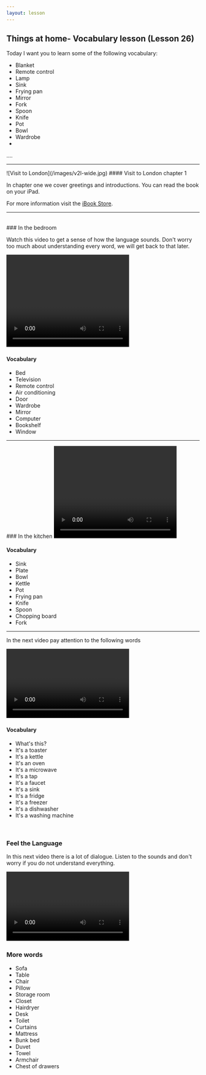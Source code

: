 ```yaml
---
layout: lesson
---
```

## Things at home- Vocabulary lesson (Lesson 26)


Today I want you to learn some of the following vocabulary:

* Blanket 
* Remote control
* Lamp
* Sink 
* Frying pan
* Mirror
* Fork 
* Spoon 
* Knife
* Pot
* Bowl
* Wardrobe
* 

….

<hr>
![Visit to London](/images/v2l-wide.jpg)
#### Visit to London chapter 1

In chapter one we cover greetings and introductions. 
You can read the book on your iPad.

For more information visit the [iBook Store](https://itunes.apple.com/us/book/portuguese-for-travelers/id568515833).

<hr>

<br class="column">
### In the bedroom 

Watch this video to get a sense of how the language sounds. Don't worry too much about understanding every word, we will get back to that later.


<video width="320" height="240" preload="none">
    <source type="video/youtube" src="http://www.youtube.com/watch?v=T0Vq2uJ9Il8" />
</video>

#### Vocabulary
 
* Bed
* Television
* Remote control
* Air conditioning 
* Door
* Wardrobe
* Mirror
* Computer
* Bookshelf
* Window
<hr>
### In the kitchen

<video width="320" height="240" preload="none">
    <source type="video/youtube" src="http://www.youtube.com/watch?v=TdHeNltTZsU" />
</video>

#### Vocabulary

* Sink 
* Plate
* Bowl
* Kettle
* Pot
* Frying pan
* Knife
* Spoon
* Chopping board
* Fork

<hr>

In the next video pay attention to the following words


<video width="320" height="180" preload="none">
    <source type="video/youtube" src="http://www.youtube.com/watch?v=Dm7Nade3LMc" />
</video>

#### Vocabulary

* What's this? 
* It's a toaster
* It's a kettle
* It's an oven 
* It's a microwave
* It's a tap
* It's a faucet
* It's a sink
* It's a fridge
* It's a freezer
* It's a dishwasher 
* It's a washing machine 


<br class="column">

### Feel the Language

In this next video there is a lot of dialogue. 
Listen to the sounds and don't worry if you do not understand everything.

<video width="320" height="180" preload="none">
    <source type="video/youtube" src="http://www.youtube.com/watch?v=juWaO5TJS00" />
</video>


<br class="column">

### More words


* Sofa 
* Table 
* Chair 
* Pillow
* Storage room 
* Closet
* Hairdryer
* Desk
* Toilet 
* Curtains 
* Mattress
* Bunk bed
* Duvet 
* Towel 
* Armchair
* Chest of drawers





